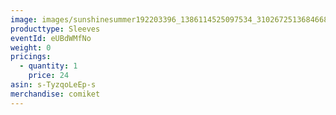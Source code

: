 ```yaml
---
image: images/sunshinesummer192203396_1386114525097534_3102672513684668658_n.jpg
producttype: Sleeves
eventId: eUBdWMfNo
weight: 0
pricings:
  - quantity: 1
    price: 24
asin: s-TyzqoLeEp-s
merchandise: comiket
---
```

